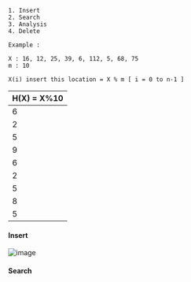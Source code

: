 ```
1. Insert 
2. Search
3. Analysis
4. Delete
```
```
Example : 

X : 16, 12, 25, 39, 6, 112, 5, 68, 75
m : 10

X(i) insert this location = X % m [ i = 0 to n-1 ]
```

|H(X) = X%10|
| --------- |
|    6      |
|    2      |
|    5      |
|    9      |
|    6      |
|    2      |
|    5      |
|    8      |
|    5      |

#### Insert

![image](https://user-images.githubusercontent.com/59710234/175661057-fa013236-09d9-4428-ba4e-4621bbff1b17.png)

#### Search


